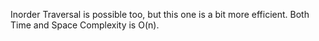Inorder Traversal is possible too, but this one is a bit more efficient. Both Time and Space Complexity is O(n).